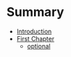 # Summary

* [Introduction](README.md)
* [First Chapter](chapter1.md)
  * [optional](chapter1/optional.md)

